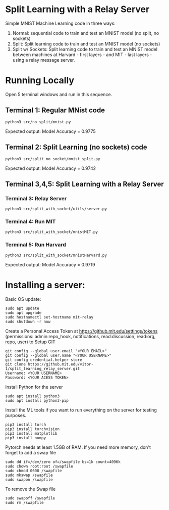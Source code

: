 # Split Learning with a Relay Server

Simple MNIST Machine Learning code in three ways: 
1. Normal: sequential code to train and test an MNIST model (no split, no sockets)
2. Split: Split learning code to train and test an MNIST model (no sockets)
3. Split w/ Sockets: Split learning code to train and test an MNIST model between machines at Harvard - first layers - and MIT - last layers - using a relay message server. 

# Running Locally

Open 5 terminal windows and run in this sequence. 

## Terminal 1: Regular MNist code
```
python3 src/no_split/mnist.py
```

Expected output: Model Accuracy = 0.9775

## Terminal 2: Split Learning (no sockets) code
```
python3 src/split_no_socket/mnist_split.py
```

Expected output: Model Accuracy = 0.9742

## Terminal 3,4,5: Split Learning with a Relay Server

### Terminal 3: Relay Server 
```
python3 src/split_with_socket/utils/server.py
```

### Terminal 4: Run MIT
```
python3 src/split_with_socket/mnistMIT.py
```

### Terminal 5: Run Harvard
```
python3 src/split_with_socket/mnistHarvard.py 
```
Expected output: Model Accuracy = 0.9719

# Installing a server: 

Basic OS update:
```
sudo apt update
sudo apt upgrade
sudo hostnamectl set-hostname mit-relay
sudo shutdown -r now
```

Create a Personal Access Token at https://github.mit.edu/settings/tokens (permissions: admin:repo_hook, notifications, read:discussion, read:org, repo, user) to Setup GIT
```
git config --global user.email "<YOUR EMAIL>"
git config --global user.name "<YOUR USERNAME>"
git config credential.helper store
git clone https://github.mit.edu/vitor-1/split_learning_relay_server.git
Username: <YOUR USERNAME>
Password: <YOUR ACESS TOKEN>
```

Install Python for the server
```
sudo apt install python3
sudo apt install python3-pip
```

Install the ML tools if you want to run everything on the server for testing purposes. 
```
pip3 install torch
pip3 install torchvision
pip3 install matplotlib
pip3 install numpy
```

Pytorch needs at least 1.5GB of RAM. If you need more memory, don't forget to add a swap file 
```
sudo dd if=/dev/zero of=/swapfile bs=1k count=4096k
sudo chown root:root /swapfile
sudo chmod 0600 /swapfile
sudo mkswap /swapfile
sudo swapon /swapfile
```

To remove the Swap file 
```
sudo swapoff /swapfile
sudo rm /swapfile
```
